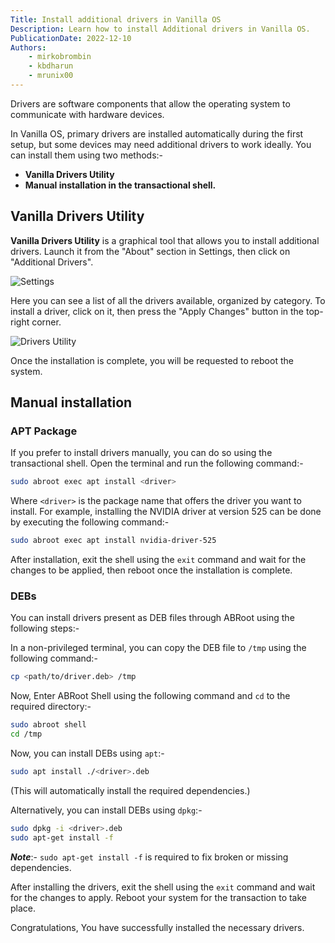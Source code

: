 ```yaml
---
Title: Install additional drivers in Vanilla OS
Description: Learn how to install Additional drivers in Vanilla OS.
PublicationDate: 2022-12-10
Authors:
    - mirkobrombin
    - kbdharun
    - mrunix00
---
```


Drivers are software components that allow the operating system to communicate with hardware devices.

In Vanilla OS, primary drivers are installed automatically during the first setup, but some devices may need additional drivers to work ideally. You can install them using two methods:-

- **Vanilla Drivers Utility**
- **Manual installation in the transactional shell.**

## Vanilla Drivers Utility

**Vanilla Drivers Utility** is a graphical tool that allows you to install additional drivers. Launch it from the "About" section in Settings, then click on "Additional Drivers".

![Settings](https://raw.githubusercontent.com/Vanilla-OS/handbook/main/assets/uploads/Miscellaneous/gnome-settings.webp)

Here you can see a list of all the drivers available, organized by category. To install a driver, click on it, then press the "Apply Changes" button in
the top-right corner.

![Drivers Utility](https://raw.githubusercontent.com/Vanilla-OS/handbook/main/assets/uploads/Miscellaneous/drivers-utility.webp)

Once the installation is complete, you will be requested to reboot the system.

## Manual installation

### APT Package

If you prefer to install drivers manually, you can do so using the transactional shell. Open the terminal and run the following command:-

```bash
sudo abroot exec apt install <driver>
```

Where `<driver>` is the package name that offers the driver you want to
install. For example, installing the NVIDIA driver at version 525 can be done by executing the following command:-

```bash
sudo abroot exec apt install nvidia-driver-525
```

After installation, exit the shell using the `exit` command and wait for the changes to be applied, then reboot once the installation is complete.

### DEBs

You can install drivers present as DEB files through ABRoot using the following steps:-

In a non-privileged terminal, you can copy the DEB file to `/tmp` using the following command:-

```bash
cp <path/to/driver.deb> /tmp
```

Now, Enter ABRoot Shell using the following command and `cd` to the required directory:-

```bash
sudo abroot shell
cd /tmp
```

Now, you can install DEBs using `apt`:-

```bash
sudo apt install ./<driver>.deb
```

(This will automatically install the required dependencies.)

Alternatively, you can install DEBs using `dpkg`:-

```bash
sudo dpkg -i <driver>.deb
sudo apt-get install -f
```

**_Note_**:- `sudo apt-get install -f` is required to fix broken or missing dependencies.

After installing the drivers, exit the shell using the `exit` command and wait for the changes to apply. Reboot your system for the transaction to take place.

Congratulations, You have successfully installed the necessary drivers.
